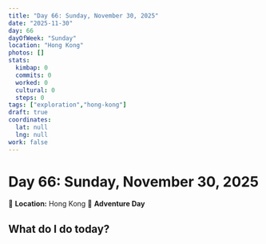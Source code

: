 ```yaml
---
title: "Day 66: Sunday, November 30, 2025"
date: "2025-11-30"
day: 66
dayOfWeek: "Sunday"
location: "Hong Kong"
photos: []
stats:
  kimbap: 0
  commits: 0
  worked: 0
  cultural: 0
  steps: 0
tags: ["exploration","hong-kong"]
draft: true
coordinates:
  lat: null
  lng: null
work: false
---
```

# Day 66: Sunday, November 30, 2025

📍 **Location:** Hong Kong
🎒 **Adventure Day**

## What do I do today?



